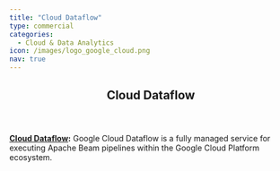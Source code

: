 ```yaml
---
title: "Cloud Dataflow"
type: commercial
categories:
  - Cloud & Data Analytics
icon: /images/logo_google_cloud.png 
nav: true
---
```

<!--
Licensed under the Apache License, Version 2.0 (the "License");
you may not use this file except in compliance with the License.
You may obtain a copy of the License at

http://www.apache.org/licenses/LICENSE-2.0

Unless required by applicable law or agreed to in writing, software
distributed under the License is distributed on an "AS IS" BASIS,
WITHOUT WARRANTIES OR CONDITIONS OF ANY KIND, either express or implied.
See the License for the specific language governing permissions and
limitations under the License.
-->

<div>

<header class="case-study-header">
  <h2 itemprop="name headline">Cloud Dataflow</h2>
</header>

**[Cloud Dataflow](https://cloud.google.com/dataflow):** Google Cloud Dataflow is a fully managed service for executing Apache Beam pipelines within the Google Cloud Platform ecosystem.

</div>
